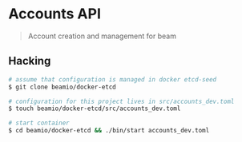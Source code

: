 # Accounts API
> Account creation and management for beam

## Hacking

~~~ bash
# assume that configuration is managed in docker etcd-seed
$ git clone beamio/docker-etcd

# configuration for this project lives in src/accounts_dev.toml
$ touch beamio/docker-etcd/src/accounts_dev.toml

# start container 
$ cd beamio/docker-etcd && ./bin/start accounts_dev.toml  

~~~




